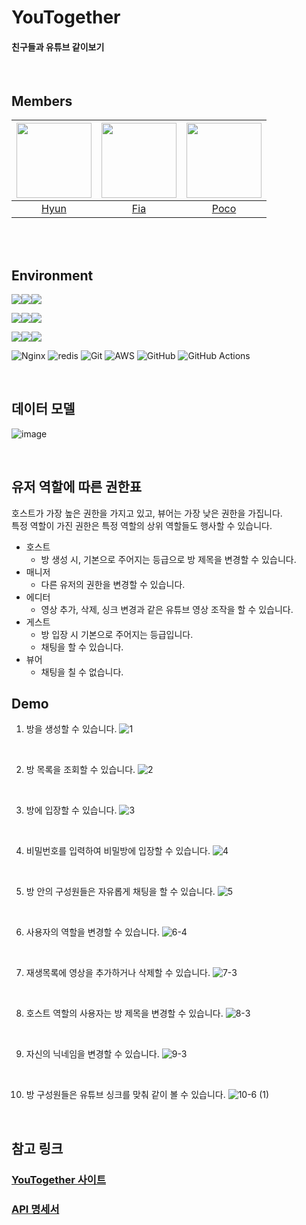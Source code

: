 # YouTogether

#### 친구들과 유튜브 같이보기 

<br/>

## Members


|<a href="https://github.com/ghkdgus29"><img src = "https://avatars.githubusercontent.com/u/91525492?v=4" width="120px;">|<a href="https://github.com/yeonise"><img src = "https://avatars.githubusercontent.com/u/105152276?v=4" width="120px;">|<a href="https://github.com/poco111"><img src = "https://avatars.githubusercontent.com/u/101160636?v=4" width="120px;">|
|:---:|:---:|:---:|
|[Hyun](https://github.com/ghkdgus29)|[Fia](https://github.com/yeonise)|[Poco](https://github.com/poco111)|

<br/>

<br/>

## Environment

<img src="https://img.shields.io/badge/Language-%23121011?style=for-the-badge"><img src="https://img.shields.io/badge/java-%23ED8B00?style=for-the-badge&logo=openjdk&logoColor=white"><img src="https://img.shields.io/badge/17-515151?style=for-the-badge">

<img src="https://img.shields.io/badge/Framework-%23121011?style=for-the-badge"><img src="https://img.shields.io/badge/springboot-6DB33F?style=for-the-badge&logo=springboot&logoColor=white"><img src="https://img.shields.io/badge/3.2.0-515151?style=for-the-badge">

<img src="https://img.shields.io/badge/Build-%23121011?style=for-the-badge"><img src="https://img.shields.io/badge/Gradle-02303A?style=for-the-badge&logo=Gradle&logoColor=white"><img src="https://img.shields.io/badge/8.5-515151?style=for-the-badge">

![Nginx](https://img.shields.io/badge/nginx-65B741?style=for-the-badge&logo=nginx&logoColor=white)
![redis](https://img.shields.io/badge/redis_stack-B31312?style=for-the-badge&logo=redis&logoColor=white)
![Git](https://img.shields.io/badge/git-%23F05033.svg?style=for-the-badge&logo=git&logoColor=white)
![AWS](https://img.shields.io/badge/AWS-%23FF9900.svg?style=for-the-badge&logo=amazon-aws&logoColor=white)
![GitHub](https://img.shields.io/badge/github-%23121011.svg?style=for-the-badge&logo=github&logoColor=white)
![GitHub Actions](https://img.shields.io/badge/GitHub_Actions-%23121011.svg?style=for-the-badge&logo=githubactions&logoColor=white)

<br/>

## 데이터 모델
![image](https://github.com/mujik-tigers/you-together/assets/91525492/6ef93caa-4f5b-435d-a1c9-d61a787ec712)

<br/>

## 유저 역할에 따른 권한표
호스트가 가장 높은 권한을 가지고 있고, 뷰어는 가장 낮은 권한을 가집니다. <br/>
특정 역할이 가진 권한은 특정 역할의 상위 역할들도 행사할 수 있습니다.

- 호스트
  - 방 생성 시, 기본으로 주어지는 등급으로 방 제목을 변경할 수 있습니다. 
- 매니저
  - 다른 유저의 권한을 변경할 수 있습니다. 
- 에디터
  - 영상 추가, 삭제, 싱크 변경과 같은 유튜브 영상 조작을 할 수 있습니다.
- 게스트
  - 방 입장 시 기본으로 주어지는 등급입니다.
  - 채팅을 할 수 있습니다.
- 뷰어
  - 채팅을 칠 수 없습니다. 

## Demo

1. 방을 생성할 수 있습니다.
![1](https://github.com/mujik-tigers/you-together/assets/91525492/0dbff660-e93b-4430-b61c-6b8d52a7b6a7)

<br/>

2. 방 목록을 조회할 수 있습니다.
![2](https://github.com/mujik-tigers/you-together/assets/91525492/73b63a6a-01df-4f08-9724-bce3a5cc68d5)

<br/>

3. 방에 입장할 수 있습니다.
![3](https://github.com/mujik-tigers/you-together/assets/91525492/61ee8f1b-9eff-496b-aed7-ea4146cafe67)

<br/>

4. 비밀번호를 입력하여 비밀방에 입장할 수 있습니다.
![4](https://github.com/mujik-tigers/you-together/assets/91525492/9d47261d-be82-42eb-bfbf-5f4a7b14773a)

<br/>

5. 방 안의 구성원들은 자유롭게 채팅을 할 수 있습니다.
![5](https://github.com/mujik-tigers/you-together/assets/91525492/21eb42fc-c27d-427c-b293-095b7363fe9d)

<br/>

6. 사용자의 역할을 변경할 수 있습니다.
![6-4](https://github.com/mujik-tigers/you-together/assets/91525492/3a1fa84e-db22-418a-b000-a81a8be7df20)

<br/>

7. 재생목록에 영상을 추가하거나 삭제할 수 있습니다.
![7-3](https://github.com/mujik-tigers/you-together/assets/91525492/998b0fc4-c951-4a42-b82e-c77f6970d38a)

<br/>

8. 호스트 역할의 사용자는 방 제목을 변경할 수 있습니다.
![8-3](https://github.com/mujik-tigers/you-together/assets/91525492/01dde580-b861-4c2a-886c-c43c4ac762ce)

<br/>

9. 자신의 닉네임을 변경할 수 있습니다.
![9-3](https://github.com/mujik-tigers/you-together/assets/91525492/b1809e88-76cf-48d2-84da-9c4f9a9232f7)

<br/>

10. 방 구성원들은 유튜브 싱크를 맞춰 같이 볼 수 있습니다.
![10-6 (1)](https://github.com/mujik-tigers/you-together/assets/91525492/d70b50ac-b6df-483e-a1df-d0b7b29cfe29)

<br/>

## 참고 링크

### [YouTogether 사이트](https://you-together.site/)
### [API 명세서](https://api.you-together.site/docs/index.html)
